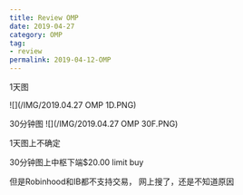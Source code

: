 ```yaml
---
title: Review OMP
date: 2019-04-27
category: OMP
tag:
- review
permalink: 2019-04-12-OMP
---
```

1天图

![](/IMG/2019.04.27 OMP 1D.PNG)

30分钟图
![](/IMG/2019.04.27 OMP 30F.PNG)

1天图上不确定

30分钟图上中枢下端$\$$20.00 limit buy

但是Robinhood和IB都不支持交易， 网上搜了，还是不知道原因
